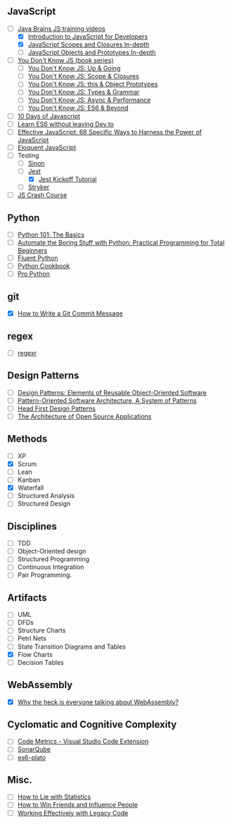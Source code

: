## JavaScript
- [ ] [Java Brains JS training videos](https://javabrains.io/topics/corejs/)
  - [x] [Introduction to JavaScript for Developers](https://www.youtube.com/playlist?list=PLqq-6Pq4lTTYFJxC9NLJ7dSTI5Z1WWB6K)
  - [x] [JavaScript Scopes and Closures In-depth](https://www.youtube.com/playlist?list=PLqq-6Pq4lTTZ_LyvzfrndUOkIvOF4y-_c)
  - [ ] [JavaScript Objects and Prototypes In-depth](https://www.youtube.com/playlist?list=PLqq-6Pq4lTTaflXUL0v3TSm86nodn0c_u)
- [ ] [You Don't Know JS (book series)](https://github.com/getify/You-Dont-Know-JS)</summary>
  - [ ] [You Don't Know JS: Up & Going](https://github.com/getify/You-Dont-Know-JS/blob/master/up%20&%20going/README.md#you-dont-know-js-up--going)
  - [ ] [You Don't Know JS: Scope & Closures](https://github.com/getify/You-Dont-Know-JS/blob/master/scope%20&%20closures/README.md#you-dont-know-js-scope--closures)
  - [ ] [You Don't Know JS: this & Object Prototypes](https://github.com/getify/You-Dont-Know-JS/blob/master/this%20&%20object%20prototypes/README.md#you-dont-know-js-this--object-prototypes)
  - [ ] [You Don't Know JS: Types & Grammar](https://github.com/getify/You-Dont-Know-JS/blob/master/types%20&%20grammar/README.md#you-dont-know-js-types--grammar)
  - [ ] [You Don't Know JS: Async & Performance](https://github.com/getify/You-Dont-Know-JS/blob/master/async%20&%20performance/README.md#you-dont-know-js-async--performance)
  - [ ] [You Don't Know JS: ES6 & Beyond](https://github.com/getify/You-Dont-Know-JS/blob/master/es6%20&%20beyond/README.md#you-dont-know-js-es6--beyond)
- [ ] [10 Days of Javascript](https://www.hackerrank.com/domains/tutorials/10-days-of-javascript)
- [ ] [Learn ES6 without leaving Dev.to](https://dev.to/andersonjoseph/learn-es6-without-leave-devto-57o3)
- [ ] [Effective JavaScript: 68 Specific Ways to Harness the Power of JavaScript](https://learning.oreilly.com/library/view/effective-javascript-68/9780132902281/)
- [ ] [Eloquent JavaScript](https://eloquentjavascript.net/)
- [ ] Testing
  - [ ] [Sinon](https://sinonjs.org/)
  - [ ] [Jest](https://jestjs.io/)
    - [x] [Jest Kickoff Tutorial](https://www.valentinog.com/blog/jest/)
  - [ ] [Stryker](https://stryker-mutator.io/)
- [ ] [JS Crash Course](https://developer.mozilla.org/en-US/docs/Web/JavaScript/A_re-introduction_to_JavaScript)

## Python
- [ ] [Python 101: The Basics](https://medium.com/the-renaissance-developer/python-101-the-basics-441136fb7cc3)
- [ ] [Automate the Boring Stuff with Python: Practical Programming for Total Beginners](https://books.google.co.uk/books?id=UEu0CAAAQBAJ)
- [ ] [Fluent Python](https://books.google.co.uk/books?id=bIZHCgAAQBAJ)
- [ ] [Python Cookbook](https://books.google.co.uk/books?id=1Shx_VXS6ioC)
- [ ] [Pro Python](https://books.google.co.uk/books?id=3VgnCgAAQBAJ)

## git
- [x] [How to Write a Git Commit Message](https://chris.beams.io/posts/git-commit/)

## regex
- [ ] [regexr](https://regexr.com/)

## Design Patterns
- [ ] [Design Patterns: Elements of Reusable Object-Oriented Software](https://books.google.co.uk/books/about/Design_Patterns.html?id=6oHuKQe3TjQC)
- [ ] [Pattern-Oriented Software Architecture, A System of Patterns](https://books.google.co.uk/books?id=j_ahu_BS3hAC)
- [ ] [Head First Design Patterns](https://books.google.co.uk/books/about/Head_First_Design_Patterns.html?id=GGpXN9SMELMC)
- [ ] [The Architecture of Open Source Applications](http://aosabook.org/en/index.html)

## Methods
- [ ] XP
- [x] Scrum
- [ ] Lean
- [ ] Kanban
- [x] Waterfall
- [ ] Structured Analysis
- [ ] Structured Design

## Disciplines
- [ ] TDD
- [ ] Object-Oriented design
- [ ] Structured Programming
- [ ] Continuous Integration
- [ ] Pair Programming.

## Artifacts
- [ ] UML
- [ ] DFDs
- [ ] Structure Charts
- [ ] Petri Nets
- [ ] State Transition Diagrams and Tables
- [x] Flow Charts
- [ ] Decision Tables

## WebAssembly
- [x] [Why the heck is everyone talking about WebAssembly?](https://dev.to/captainsafia/why-the-heck-is-everyone-talking-about-webassembly-455a)

## Cyclomatic and Cognitive Complexity
 - [ ] [Code Metrics - Visual Studio Code Extension](https://marketplace.visualstudio.com/items?itemName=kisstkondoros.vscode-codemetrics)
 - [ ] [SonarQube](https://www.sonarqube.org/)
 - [ ] [es6-plato](https://www.npmjs.com/package/es6-plato)

## Misc.
- [ ] [How to Lie with Statistics](https://goo.gl/V7e4tS)
- [ ] [How to Win Friends and Influence People](https://books.google.co.uk/books?id=0dJDdw39UDMC&dq=how+to+win+friends+and+influence+people)
- [ ] [Working Effectively with Legacy Code](https://learning.oreilly.com/library/view/working-effectively-with/0131177052/)

